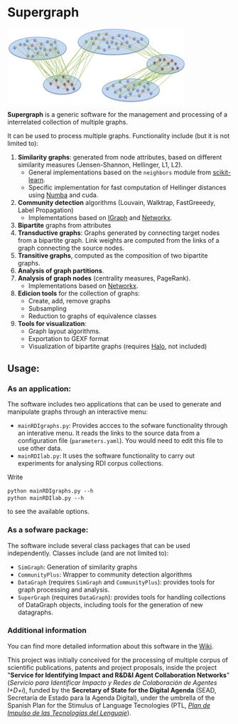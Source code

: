 # Supergraph

<img src="https://github.com/Orieus/supergraph/blob/master/figures/supergraph.png" width="400">

**Supergraph** is a generic software for the management and processing of a interrelated collection of multiple graphs. 

It can be used to process multiple graphs. Functionality include (but it is not limited to):

1. **Similarity graphs**: generated from node attributes, based on different similarity measures (Jensen-Shannon, Hellinger, L1, L2).
    * General implementations based on the `neighbors` module from [scikit-learn](https://scikit-learn.org/stable/).
    * Specific implementation for fast computation of Hellinger distances using [Numba](https://numba.pydata.org/) and cuda.
2. **Community detection** algorithms (Louvain, Walktrap, FastGreeedy, Label Propagation)
    * Implementations based on [IGraph](https://igraph.org/python/) and [Networkx](https://networkx.github.io/).
3. **Bipartite** graphs from attributes
4. **Transductive graphs**: Graphs generated by connecting target nodes from a bipartite graph. Link weights are computed from the links of a graph connecting the source nodes.
5. **Transitive graphs**, computed as the composition of two bipartite graphs.
6. **Analysis of graph partitions**.
7. **Analysis of graph nodes** (centrality measures, PageRank).
    * Implementations based on [Networkx](https://networkx.github.io/).
8. **Edicion tools** for the collection of graphs:
    * Create, add, remove graphs
    * Subsampling
    * Reduction to graphs of equivalence classes
9. **Tools for visualization**:
    * Graph layout algorithms.
    * Exportation to GEXF format
    * Visualization of bipartite graphs (requires [Halo](https://vizuly.io/product/halo/), not included)
        

## Usage:

### As an application:

The software includes two applications that can be used to generate and manipulate graphs through an interactive menu:

* `mainRDIgraphs.py`: Provides accces to the sofware functionality through an interative menu. It reads the links to the source data from a configuration file (`parameters.yaml`). You would need to edit this file to use other data.
* `mainRDIlab.py`: It uses the software functionality to carry out experiments for analysing RDI corpus collections.

Write

    python mainRDIgraphs.py --h
    python mainRDIlab.py --h

to see the available options.
   
### As a sofware package:

The software include several class packages that can be used independently. Classes include (and are not limited to):

   * `SimGraph`: Generation of similarity graphs
   * `CommunityPlus`: Wrapper to community detection algorithms
   * `DataGraph` (requires `SimGraph` and `CommunityPlus`): provides tools for graph processing and analysis.
   * `SuperGraph` (requires `DataGraph`): provides tools for handling collections of DataGraph objects, including tools for the generation of new datagraphs.

### Additional information

You can find more detailed information about this software in the [Wiki](https://github.com/Orieus/supergraph/wiki).

This project was initially conceived for the processing of multiple corpus of scientific publications, patents and project proposals, inside the project "**Service for Identifying Impact and R&D&I Agent Collaboration Networks**" (*Servicio para Identificar Impacto y Redes de Colaboración de Agentes I+D+i*), funded by the **Secretary of State for the Digital Agenda** (SEAD, Secretaría de Estado para la Agenda Digital), under the umbrella of the Spanish Plan for the Stimulus of Language Tecnologies (PTL, [*Plan de Impulso de las Tecnologías del Lenguaje*](https://www.plantl.gob.es/Paginas/index.aspx)).



